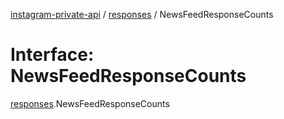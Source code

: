[instagram-private-api](../../README.md) / [responses](../../modules/responses.md) / NewsFeedResponseCounts

# Interface: NewsFeedResponseCounts

[responses](../../modules/responses.md).NewsFeedResponseCounts

